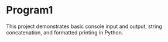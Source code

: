 # Program1
This project demonstrates basic console input and output, string concatenation, and formatted printing in Python.
